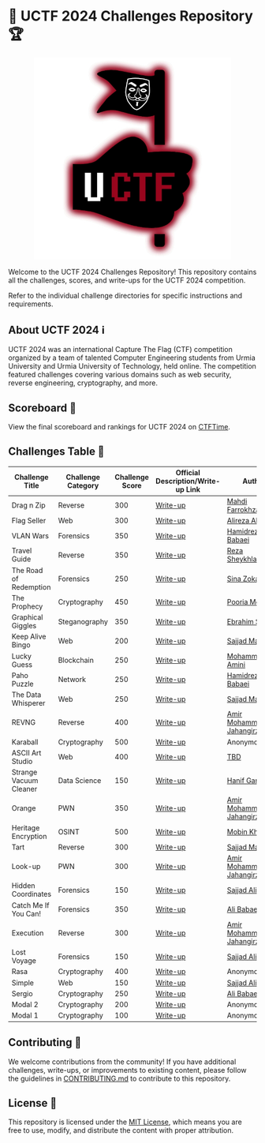 # 🚀 UCTF 2024 Challenges Repository 🏆

<p align="center">
    <img src="./UCTF.jpg" alt="UCTF Logo" width="400">
</p>

Welcome to the UCTF 2024 Challenges Repository! This repository contains all the challenges, scores, and write-ups for the UCTF 2024 competition.

Refer to the individual challenge directories for specific instructions and requirements.

## About UCTF 2024 ℹ️

UCTF 2024 was an international Capture The Flag (CTF) competition organized by a team of talented Computer Engineering students from Urmia University and Urmia University of Technology, held online. The competition featured challenges covering various domains such as web security, reverse engineering, cryptography, and more.

## Scoreboard 🏅

View the final scoreboard and rankings for UCTF 2024 on [CTFTime](https://ctftime.org/event/2460).

## Challenges Table 🎯

| Challenge Title        | Challenge Category | Challenge Score | Official Description/Write-up Link             | Author                                                  |
| ---------------------- | ------------------ | --------------- | ---------------------------------------------- | ------------------------------------------------------- |
| Drag n Zip             | Reverse            | 300             | [Write-up](./drag-n-zip/README.md)             | [Mahdi Farrokhzadeh](https://github.com/IrHidden)       |
| Flag Seller            | Web                | 300             | [Write-up](./flag-seller/README.md)            | [Alireza Alijani](https://github.com/alirezaalj)        |
| VLAN Wars              | Forensics          | 350             | [Write-up](./vlan_wars/README.md)              | [Hamidreza Babaei](https://github.com/HamidRezaBabaeii) |
| Travel Guide           | Reverse            | 350             | [Write-up](./travelguide/README.md)            | [Reza Sheykhlarmazari](https://github.com/rezash-10)    |
| The Road of Redemption | Forensics          | 250             | [Write-up](./the-road-of-redemption/README.md) | [Sina Zokaei](https://github.com/sinazokaei)            |
| The Prophecy           | Cryptography       | 450             | [Write-up](./the-prophecy/README.md)           | [Pooria Mokhtari](https://github.com/p0m0h3)            |
| Graphical Giggles      | Steganography      | 350             | [Write-up](./graphical-giggles/README.md)      | [Ebrahim Shami](https://github.com/qfewzz)              |
| Keep Alive Bingo       | Web                | 200             | [Write-up](./keep-alive-bingo/README.md)       | [Sajjad Manafi](https://github.com/SajjadManafi)        |
| Lucky Guess            | Blockchain         | 250             | [Write-up](./lucky-guess/README.md)            | [Mohammad Amini](https://github.com/m-amini-sss)        |
| Paho Puzzle            | Network            | 250             | [Write-up](./paho-puzzle/README.md)            | [Hamidreza Babaei](https://github.com/HamidRezaBabaeii) |
| The Data Whisperer     | Web                | 250             | [Write-up](./the-data-whisperer/README.md)     | [Sajjad Manafi](https://github.com/SajjadManafi)        |
| REVNG                  | Reverse            | 400             | [Write-up](./revng/README.md)                  | [Amir Mohammad Jahangirzad](https://github.com/reodus)  |
| Karaball               | Cryptography       | 500             | [Write-up](./karaball/README.md)               | Anonymous                |
| ASCII Art Studio       | Web                | 400             | [Write-up](./ascii-art-studio/README.md)       | [TBD](TBD)                                              |
| Strange Vacuum Cleaner | Data Science       | 150             | [Write-up](./strange-vacuum-cleaner/README.md) | [Hanif Ganji](https://github.com/HanifGanji)            |
| Orange                 | PWN                | 350             | [Write-up](./orange/README.md)                 | [Amir Mohammad Jahangirzad](https://github.com/reodus)  |
| Heritage Encryption    | OSINT              | 500             | [Write-up](./heritage-encryption/README.md)    | [Mobin Kheibary](https://github.com/Mobiwn/)            |
| Tart                   | Reverse            | 300             | [Write-up](./tart/README.md)                   | [Sajjad Manafi](https://github.com/SajjadManafi)        |
| Look-up                | PWN                | 300             | [Write-up](./lookup/README.md)                 | [Amir Mohammad Jahangirzad](https://github.com/reodus)  |
| Hidden Coordinates     | Forensics          | 150             | [Write-up](./hidden-coordinates/README.md)     | [Sajjad Alibabaei](https://github.com/sajad-alibabaie)  |
| Catch Me If You Can!   | Forensics          | 350             | [Write-up](./catch-me-if-you-can/README.md)    | [Ali Babaei](https://github.com/alibabaei4)             |
| Execution              | Reverse            | 300             | [Write-up](./execution/README.md)              | [Amir Mohammad Jahangirzad](https://github.com/reodus)  |
| Lost Voyage            | Forensics          | 150             | [Write-up](./lost-voyage/README.md)            | [Sajjad Alibabaei](https://github.com/sajad-alibabaie)  |
| Rasa                   | Cryptography       | 400             | [Write-up](./rasa/README.md)                   | Anonymous                                               |
| Simple                 | Web                | 150             | [Write-up](./simple/README.md)                 | [Sajjad Alibabaei](https://github.com/sajad-alibabaie)  |
| Sergio                 | Cryptography       | 250             | [Write-up](./sergio/README.md)                 | [Ali Babaei](https://github.com/alibabaei4)             |
| Modal 2                | Cryptography       | 200             | [Write-up](./modal2/README.md)                 | Anonymous                                               |
| Modal 1                | Cryptography       | 100             | [Write-up](./modal1/README.md)                 | Anonymous                                               |

## Contributing 🤝

We welcome contributions from the community! If you have additional challenges, write-ups, or improvements to existing content, please follow the guidelines in [CONTRIBUTING.md](CONTRIBUTING.md) to contribute to this repository.

## License 📄

This repository is licensed under the [MIT License](LICENSE), which means you are free to use, modify, and distribute the content with proper attribution.


